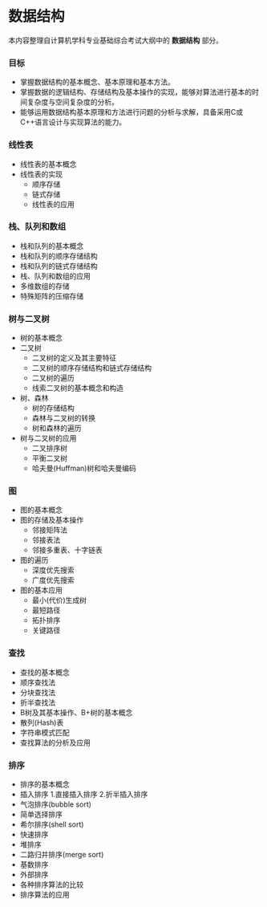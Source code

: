 # 数据结构

本内容整理自计算机学科专业基础综合考试大纲中的 **数据结构** 部分。

### 目标

- 掌握数据结构的基本概念、基本原理和基本方法。
- 掌握数据的逻辑结构、存储结构及基本操作的实现，能够对算法进行基本的时间复杂度与空间复杂度的分析。
- 能够运用数据结构基本原理和方法进行问题的分析与求解，具备采用C或C++语言设计与实现算法的能力。

### 线性表

- 线性表的基本概念
- 线性表的实现
  - 顺序存储
  - 链式存储
  - 线性表的应用

### 栈、队列和数组

- 栈和队列的基本概念
- 栈和队列的顺序存储结构
- 栈和队列的链式存储结构
- 栈、队列和数组的应用
- 多维数组的存储
- 特殊矩阵的压缩存储

### 树与二叉树

- 树的基本概念
- 二叉树
  - 二叉树的定义及其主要特征
  - 二叉树的顺序存储结构和链式存储结构
  - 二叉树的遍历
  - 线索二叉树的基本概念和构造
- 树、森林
  - 树的存储结构
  - 森林与二叉树的转换
  - 树和森林的遍历
- 树与二叉树的应用
  - 二叉排序树
  - 平衡二叉树
  - 哈夫曼(Huffman)树和哈夫曼编码

### 图
- 图的基本概念
- 图的存储及基本操作
  - 邻接矩阵法
  - 邻接表法
  - 邻接多重表、十字链表
- 图的遍历
  - 深度优先搜索
  - 广度优先搜索
- 图的基本应用
  - 最小(代价)生成树
  - 最短路径
  - 拓扑排序
  - 关键路径

### 查找

- 查找的基本概念
- 顺序查找法
- 分块查找法
- 折半查找法
- B树及其基本操作、B+树的基本概念
- 散列(Hash)表
- 字符串模式匹配
- 查找算法的分析及应用

### 排序

- 排序的基本概念
- 插入排序 1.直接插入排序 2.折半插入排序
- 气泡排序(bubble sort)
- 简单选择排序
- 希尔排序(shell sort)
- 快速排序
- 堆排序
- 二路归并排序(merge sort)
- 基数排序
- 外部排序
- 各种排序算法的比较
- 排序算法的应用
